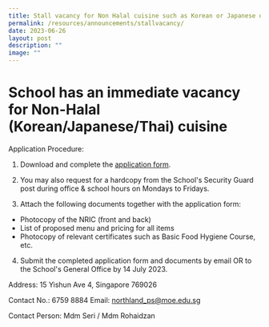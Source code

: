 ```yaml
---
title: Stall vacancy for Non Halal cuisine such as Korean or Japanese or Thai food
permalink: /resources/announcements/stallvacancy/
date: 2023-06-26
layout: post
description: ""
image: ""
---
```

# School has an immediate vacancy for Non-Halal (Korean/Japanese/Thai) cuisine

Application Procedure:
 
1.  Download and complete the [application form](https://www.fuhuasec.moe.edu.sg/files/application%20form%20for%20canteen%20stall.pdf).

2. You may also request for a hardcopy from the School's Security Guard post during office &amp; school hours on Mondays to Fridays.

3. Attach the following documents together with the application form:
*   Photocopy of the NRIC (front and back)
*   List of proposed menu and pricing for all items
*   Photocopy of relevant certificates such as Basic Food Hygiene Course, etc.

4. Submit the completed application form and documents by email OR to the School's General Office by 14 July 2023.

Address: 15 Yishun Ave 4, Singapore 769026

Contact No.: 6759 8884
Email: [northland\_ps@moe.edu.sg](mailto:northland_ps@moe.edu.sg)

Contact Person: Mdm Seri / Mdm Rohaidzan